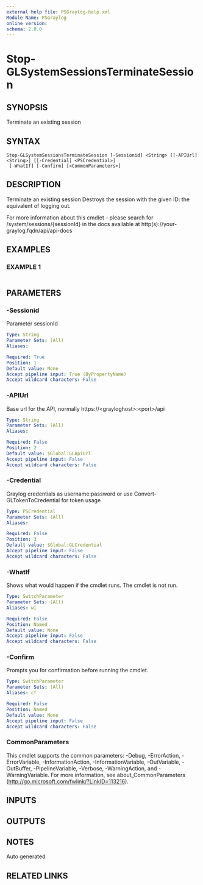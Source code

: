 ```yaml
---
external help file: PSGraylog-help.xml
Module Name: PSGraylog
online version:
schema: 2.0.0
---
```


# Stop-GLSystemSessionsTerminateSession

## SYNOPSIS
Terminate an existing session

## SYNTAX

```
Stop-GLSystemSessionsTerminateSession [-Sessionid] <String> [[-APIUrl] <String>] [[-Credential] <PSCredential>]
 [-WhatIf] [-Confirm] [<CommonParameters>]
```

## DESCRIPTION
Terminate an existing session
Destroys the session with the given ID: the equivalent of logging out.

For more information about this cmdlet - please search for /system/sessions/{sessionId} in the docs available at http(s)://your-graylog.fqdn/api/api-docs

## EXAMPLES

### EXAMPLE 1
```

```

## PARAMETERS

### -Sessionid
Parameter sessionId

```yaml
Type: String
Parameter Sets: (All)
Aliases:

Required: True
Position: 1
Default value: None
Accept pipeline input: True (ByPropertyName)
Accept wildcard characters: False
```

### -APIUrl
Base url for the API, normally https://\<grayloghost\>:\<port\>/api

```yaml
Type: String
Parameter Sets: (All)
Aliases:

Required: False
Position: 2
Default value: $Global:GLApiUrl
Accept pipeline input: False
Accept wildcard characters: False
```

### -Credential
Graylog credentials as username:password or use Convert-GLTokenToCredential for token usage

```yaml
Type: PSCredential
Parameter Sets: (All)
Aliases:

Required: False
Position: 3
Default value: $Global:GLCredential
Accept pipeline input: False
Accept wildcard characters: False
```

### -WhatIf
Shows what would happen if the cmdlet runs.
The cmdlet is not run.

```yaml
Type: SwitchParameter
Parameter Sets: (All)
Aliases: wi

Required: False
Position: Named
Default value: None
Accept pipeline input: False
Accept wildcard characters: False
```

### -Confirm
Prompts you for confirmation before running the cmdlet.

```yaml
Type: SwitchParameter
Parameter Sets: (All)
Aliases: cf

Required: False
Position: Named
Default value: None
Accept pipeline input: False
Accept wildcard characters: False
```

### CommonParameters
This cmdlet supports the common parameters: -Debug, -ErrorAction, -ErrorVariable, -InformationAction, -InformationVariable, -OutVariable, -OutBuffer, -PipelineVariable, -Verbose, -WarningAction, and -WarningVariable. For more information, see about_CommonParameters (http://go.microsoft.com/fwlink/?LinkID=113216).

## INPUTS

## OUTPUTS

## NOTES
Auto generated

## RELATED LINKS
